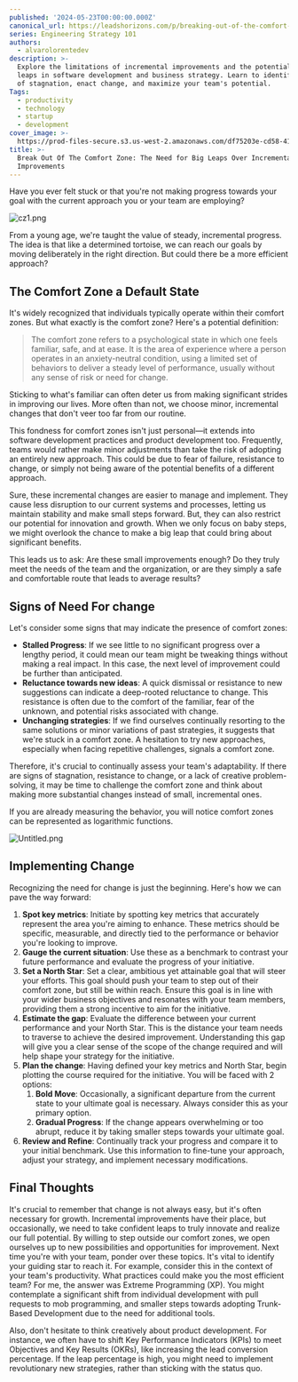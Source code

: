 ```yaml
---
published: '2024-05-23T00:00:00.000Z'
canonical_url: https://leadshorizons.com/p/breaking-out-of-the-comfort-zone
series: Engineering Strategy 101
authors:
  - alvarolorentedev
description: >-
  Explore the limitations of incremental improvements and the potential of big
  leaps in software development and business strategy. Learn to identify signs
  of stagnation, enact change, and maximize your team's potential.
Tags:
  - productivity
  - technology
  - startup
  - development
cover_image: >-
  https://prod-files-secure.s3.us-west-2.amazonaws.com/df75203e-cd58-41eb-8339-d5bf4288eb0e/5d1ce020-cdb7-462a-a773-8d9e53ff8eff/cz4.jpeg?X-Amz-Algorithm=AWS4-HMAC-SHA256&X-Amz-Content-Sha256=UNSIGNED-PAYLOAD&X-Amz-Credential=ASIAZI2LB4665C7LU6JZ%2F20250730%2Fus-west-2%2Fs3%2Faws4_request&X-Amz-Date=20250730T211705Z&X-Amz-Expires=3600&X-Amz-Security-Token=IQoJb3JpZ2luX2VjEJ3%2F%2F%2F%2F%2F%2F%2F%2F%2F%2FwEaCXVzLXdlc3QtMiJIMEYCIQCIALqmJfPRQeEjelj3V9gpLSKjbstnNjFAm5TKV7LrbwIhAKXt3v%2F8Na39PRIFWCNjddERKKHMu4zUEYskhWwM0oDvKogECMb%2F%2F%2F%2F%2F%2F%2F%2F%2F%2FwEQABoMNjM3NDIzMTgzODA1IgxqkCRkFjiIGKH3Nn4q3ANrEbSdNmQ6stYV2Ssyb6lX6JQ%2BmKbV1GKpjftM0p2yp8%2FuUePIVfUizuNDEDDibKYuC9QfpYOe5kY4dvoREOGIAUV6PwtyvobGrFmvNmjf6kf15tU9ER7j4i%2Bqwww0i3XnDqDW6PK5JlB93g582gDth5VBGa%2B5DJqJPY1%2B3T%2BRAtGuOQE7RRNXiUcJvLONPoCSWwhPadLFy0tYZwrxEQbi%2B%2F6wtvqXgwwdnb3TxiGCYqfGIMb4fwM9lID%2B%2F%2Fwoxo2vs14iSaGrg57tPLH8T0D6EB%2BOp80bdKQGE40W8rx3sdcUf0LmWd5QQFC4ytWI2%2BBK2Rbj3ftsV24nAZ6TpL0LFNudm0yx%2BfCMNcXnFnQNYQcfX%2F4mkTBQGXMVVoh2fv9IOsvoRNtNott5oMi1t9MgJ4es1UXXypDiA45y5iaU8c%2BRMjYam%2BPD1bI2Z%2Bg%2BIWyryiTnhDVE9LoHA%2BQuRg5wv9Kdy0qC5dmsjK9BJdHzP9FBpnF46kGzi%2BLVGRR0nwf8CaNxnjZ9ga3nNWA%2FXoVfU68RD7idu1q6UzEOLHSBHumVpjnP643UsjHULWPp0tZ9sgnJXPT5dAzfPwJB8Ipwgpy9%2Bs5lswFmOcbcODzfDVENLDmNyQ6SuNqWUDCajarEBjqkAWgtDENa9AHuWgSncfL2eu7ilizHUgViyegePMgAFyBvvno1QbEePTkSQGm%2FoUAWkk3%2Fi9rR6Woc8CWmwQ5BX80PnIoCpQklLQUhtYMLfHRwRUcEJlDegrkFghygftXmCVbos2O9EuWhHPidXCxlPPOp%2FkEC%2BOE5Pz9gMQnYmKSoTTl%2FhXHqr0gKOqGZeBR9rN3lG8iWUP8qPpxdIDBI96v6ZxoN&X-Amz-Signature=86dc6b04e663884f6d1f132e3ce058dda47935570bb2dbfeb44db2287986756c&X-Amz-SignedHeaders=host&x-amz-checksum-mode=ENABLED&x-id=GetObject
title: >-
  Break Out Of The Comfort Zone: The Need for Big Leaps Over Incremental
  Improvements
---
```


Have you ever felt stuck or that you're not making progress towards your goal with the current approach you or your team are employing?


![cz1.png](https://prod-files-secure.s3.us-west-2.amazonaws.com/df75203e-cd58-41eb-8339-d5bf4288eb0e/38240359-a9c4-40de-a201-258d672ad902/cz1.png?X-Amz-Algorithm=AWS4-HMAC-SHA256&X-Amz-Content-Sha256=UNSIGNED-PAYLOAD&X-Amz-Credential=ASIAZI2LB466YSGAUQPH%2F20250730%2Fus-west-2%2Fs3%2Faws4_request&X-Amz-Date=20250730T211705Z&X-Amz-Expires=3600&X-Amz-Security-Token=IQoJb3JpZ2luX2VjEJ3%2F%2F%2F%2F%2F%2F%2F%2F%2F%2FwEaCXVzLXdlc3QtMiJHMEUCIQDYm4GxqrQ8sjyyJuCh6wkl%2BdYtR%2B9SC155K96oxduMIwIgAdNAUDOskVBBayZYDDKAF40o2B5NQwoZ4ULl2IFZY0AqiAQIxv%2F%2F%2F%2F%2F%2F%2F%2F%2F%2FARAAGgw2Mzc0MjMxODM4MDUiDNciS%2FIHbRapjUJ2uSrcAwU1Lrxn2r4aoQSmaNEdfD%2FgsZC5AAiFDm3yrDNY57sSEUdF4E5tqGSAmFh%2FHPnpZgr4gv5flBP6wGOI47JaN40jZv50nIjeKPCqXWYGuPyOwSSKwqYGt%2B5VeHKeU0c0du5GleL4yOYPSgg1%2Bn5SSCzMZ7T8Y7wAGOsEPqfzUa7u%2F8EqamTK%2FU1MTF2LITY8FlxL4nbSjgqMWdecXudMBdOPhoDnisZ%2FUhnkPznWo%2FqdsAGoXR%2FUMROl6tQj%2FJyxDFwgcbxqtvVrFlEnpekOkF6i%2FgfFHAwFORVzkEBrX6REq6etyNQCfoZ%2BxDW19xcLsinRmZ8CGGbTTA%2FeFef%2FflkFEaEY%2FIi8502Jx18Xow6DZl7j3ytVdqasXDhCg3pBLkIWdxnSOMN9xIxnU8jH3bUGiZo9YcvAWzzRpMe%2FTVJ21G9q3PmPYiHRa%2FhVd6Lkfjm6fvl5OB8b8yjapqDvLfHnpQPdV4f1xiaYpWTk%2BIcO8OobnH8psqzzNBJEwrz%2FKBj7tnkLZlyaAvG6LaGQR0ENk1ZKW63wVfeCaRWOUwiGhuoJ%2BJJjRghDuooh0Lw1B1vCdVMs%2F6hovlU5BCXUrpLIT6CJbcTJkCNXwKLbsMQpAQhsg1OIQlIJlgLlMPCPqsQGOqUBcPRaNOOb8n%2F%2B9MlsfhlwvSBtfD6NPO6uVweKt1mhIoEhoinNGiJMqJc2BR9aoeCpKFYcLJhi9E3PEtUGzdjj6V4jQC4oWovfWdEnlbpQEYNFUavnNkeoD8mB3wRQ5cZEkf1gBfBcr9CHi7s6hFjumptk7ZKwQB0TJXH%2Fz9gnkv5Q7TbM6efTTg5fdNWtsLer2%2FcBAbx2xM0ZktgGQEnOD6rjeSjP&X-Amz-Signature=d6687c8317d7c46c59320a7693ee53428b38b79a72864eed8a8e485a73e7a107&X-Amz-SignedHeaders=host&x-amz-checksum-mode=ENABLED&x-id=GetObject)


From a young age, we're taught the value of steady, incremental progress. The idea is that like a determined tortoise, we can reach our goals by moving deliberately in the right direction. But could there be a more efficient approach?


## The Comfort Zone a Default State


It's widely recognized that individuals typically operate within their comfort zones. But what exactly is the comfort zone? Here's a potential definition:


> The comfort zone refers to a psychological state in which one feels familiar, safe, and at ease. It is the area of experience where a person operates in an anxiety-neutral condition, using a limited set of behaviors to deliver a steady level of performance, usually without any sense of risk or need for change.


Sticking to what's familiar can often deter us from making significant strides in improving our lives. More often than not, we choose minor, incremental changes that don't veer too far from our routine.


This fondness for comfort zones isn't just personal—it extends into software development practices and product development too. Frequently, teams would rather make minor adjustments than take the risk of adopting an entirely new approach. This could be due to fear of failure, resistance to change, or simply not being aware of the potential benefits of a different approach.


Sure, these incremental changes are easier to manage and implement. They cause less disruption to our current systems and processes, letting us maintain stability and make small steps forward. But, they can also restrict our potential for innovation and growth. When we only focus on baby steps, we might overlook the chance to make a big leap that could bring about significant benefits.


This leads us to ask: Are these small improvements enough? Do they truly meet the needs of the team and the organization, or are they simply a safe and comfortable route that leads to average results?


## Signs of Need For change


Let's consider some signs that may indicate the presence of comfort zones:

- **Stalled Progress**: If we see little to no significant progress over a lengthy period, it could mean our team might be tweaking things without making a real impact. In this case, the next level of improvement could be further than anticipated.
- **Reluctance towards new ideas**: A quick dismissal or resistance to new suggestions can indicate a deep-rooted reluctance to change. This resistance is often due to the comfort of the familiar, fear of the unknown, and potential risks associated with change.
- **Unchanging strategies**: If we find ourselves continually resorting to the same solutions or minor variations of past strategies, it suggests that we're stuck in a comfort zone. A hesitation to try new approaches, especially when facing repetitive challenges, signals a comfort zone.

Therefore, it's crucial to continually assess your team's adaptability. If there are signs of stagnation, resistance to change, or a lack of creative problem-solving, it may be time to challenge the comfort zone and think about making more substantial changes instead of small, incremental ones.


If you are already measuring the behavior, you will notice comfort zones can be represented as logarithmic functions. 


![Untitled.png](https://prod-files-secure.s3.us-west-2.amazonaws.com/df75203e-cd58-41eb-8339-d5bf4288eb0e/26a9ed95-154a-4067-93be-3e546a6b040e/Untitled.png?X-Amz-Algorithm=AWS4-HMAC-SHA256&X-Amz-Content-Sha256=UNSIGNED-PAYLOAD&X-Amz-Credential=ASIAZI2LB466YSGAUQPH%2F20250730%2Fus-west-2%2Fs3%2Faws4_request&X-Amz-Date=20250730T211705Z&X-Amz-Expires=3600&X-Amz-Security-Token=IQoJb3JpZ2luX2VjEJ3%2F%2F%2F%2F%2F%2F%2F%2F%2F%2FwEaCXVzLXdlc3QtMiJHMEUCIQDYm4GxqrQ8sjyyJuCh6wkl%2BdYtR%2B9SC155K96oxduMIwIgAdNAUDOskVBBayZYDDKAF40o2B5NQwoZ4ULl2IFZY0AqiAQIxv%2F%2F%2F%2F%2F%2F%2F%2F%2F%2FARAAGgw2Mzc0MjMxODM4MDUiDNciS%2FIHbRapjUJ2uSrcAwU1Lrxn2r4aoQSmaNEdfD%2FgsZC5AAiFDm3yrDNY57sSEUdF4E5tqGSAmFh%2FHPnpZgr4gv5flBP6wGOI47JaN40jZv50nIjeKPCqXWYGuPyOwSSKwqYGt%2B5VeHKeU0c0du5GleL4yOYPSgg1%2Bn5SSCzMZ7T8Y7wAGOsEPqfzUa7u%2F8EqamTK%2FU1MTF2LITY8FlxL4nbSjgqMWdecXudMBdOPhoDnisZ%2FUhnkPznWo%2FqdsAGoXR%2FUMROl6tQj%2FJyxDFwgcbxqtvVrFlEnpekOkF6i%2FgfFHAwFORVzkEBrX6REq6etyNQCfoZ%2BxDW19xcLsinRmZ8CGGbTTA%2FeFef%2FflkFEaEY%2FIi8502Jx18Xow6DZl7j3ytVdqasXDhCg3pBLkIWdxnSOMN9xIxnU8jH3bUGiZo9YcvAWzzRpMe%2FTVJ21G9q3PmPYiHRa%2FhVd6Lkfjm6fvl5OB8b8yjapqDvLfHnpQPdV4f1xiaYpWTk%2BIcO8OobnH8psqzzNBJEwrz%2FKBj7tnkLZlyaAvG6LaGQR0ENk1ZKW63wVfeCaRWOUwiGhuoJ%2BJJjRghDuooh0Lw1B1vCdVMs%2F6hovlU5BCXUrpLIT6CJbcTJkCNXwKLbsMQpAQhsg1OIQlIJlgLlMPCPqsQGOqUBcPRaNOOb8n%2F%2B9MlsfhlwvSBtfD6NPO6uVweKt1mhIoEhoinNGiJMqJc2BR9aoeCpKFYcLJhi9E3PEtUGzdjj6V4jQC4oWovfWdEnlbpQEYNFUavnNkeoD8mB3wRQ5cZEkf1gBfBcr9CHi7s6hFjumptk7ZKwQB0TJXH%2Fz9gnkv5Q7TbM6efTTg5fdNWtsLer2%2FcBAbx2xM0ZktgGQEnOD6rjeSjP&X-Amz-Signature=780e6904048b8824b70f898204ee0aa457301c696282e811c3c9bbe2b877ce29&X-Amz-SignedHeaders=host&x-amz-checksum-mode=ENABLED&x-id=GetObject)


## Implementing Change


Recognizing the need for change is just the beginning. Here's how we can pave the way forward:

1. **Spot key metrics**: Initiate by spotting key metrics that accurately represent the area you're aiming to enhance. These metrics should be specific, measurable, and directly tied to the performance or behavior you're looking to improve.
2. **Gauge the current situation**: Use these as a benchmark to contrast your future performance and evaluate the progress of your initiative.
3. **Set a North Star**: Set a clear, ambitious yet attainable goal that will steer your efforts. This goal should push your team to step out of their comfort zone, but still be within reach. Ensure this goal is in line with your wider business objectives and resonates with your team members, providing them a strong incentive to aim for the initiative.
4. **Estimate the gap**: Evaluate the difference between your current performance and your North Star. This is the distance your team needs to traverse to achieve the desired improvement. Understanding this gap will give you a clear sense of the scope of the change required and will help shape your strategy for the initiative.
5. **Plan the change**: Having defined your key metrics and North Star, begin plotting the course required for the initiative. You will be faced with 2 options:
	1. **Bold Move**: Occasionally, a significant departure from the current state to your ultimate goal is necessary. Always consider this as your primary option.
	2. **Gradual Progress**: If the change appears overwhelming or too abrupt, reduce it by taking smaller steps towards your ultimate goal.
6. **Review and Refine**: Continually track your progress and compare it to your initial benchmark. Use this information to fine-tune your approach, adjust your strategy, and implement necessary modifications.

## Final Thoughts


It's crucial to remember that change is not always easy, but it's often necessary for growth. Incremental improvements have their place, but occasionally, we need to take confident leaps to truly innovate and realize our full potential. By willing to step outside our comfort zones, we open ourselves up to new possibilities and opportunities for improvement. Next time you're with your team, ponder over these topics. It's vital to identify your guiding star to reach it. 
For example, consider this in the context of your team's productivity. What practices could make you the most efficient team? For me, the answer was Extreme Programming (XP). You might contemplate a significant shift from individual development with pull requests to mob programming, and smaller steps towards adopting Trunk-Based Development due to the need for additional tools.


Also, don't hesitate to think creatively about product development. For instance, we often have to shift Key Performance Indicators (KPIs) to meet Objectives and Key Results (OKRs), like increasing the lead conversion percentage. If the leap percentage is high, you might need to implement revolutionary new strategies, rather than sticking with the status quo.


